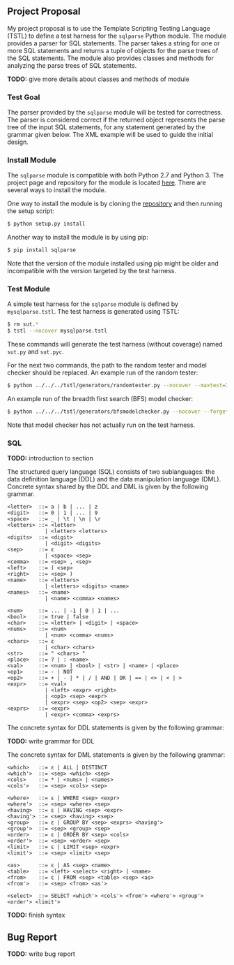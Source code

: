 ## Project Proposal

My project proposal is to use the Template Scripting Testing Language (TSTL) to
define a test harness for the `sqlparse` Python module. The module provides a
parser for SQL statements. The parser takes a string for one or more SQL
statements and returns a tuple of objects for the parse trees of the SQL
statements. The module also provides classes and methods for analyzing the parse
trees of SQL statements.

**TODO:** give more details about classes and methods of module

### Test Goal

The parser provided by the `sqlparse` module will be tested for correctness.
The parser is considered correct if the returned object represents the parse
tree of the input SQL statements, for any statement generated by the grammar
given below. The XML example will be used to guide the initial design.

### Install Module

The `sqlparse` module is compatible with both Python 2.7 and Python 3. The
project page and repository for the module is located [here][sqlparse]. There
are several ways to install the module.

One way to install the module is by cloning the [repository][sqlparse] and then
running the setup script:

```bash
$ python setup.py install
```

Another way to install the module is by using pip:

```bash
$ pip install sqlparse
```

Note that the version of the module installed using pip might be older and
incompatible with the version targeted by the test harness.

### Test Module

A simple test harness for the `sqlparse` module is defined by `mysqlparse.tstl`.
The test harness is generated using TSTL:

```bash
$ rm sut.*
$ tstl --nocover mysqlparse.tstl
```

These commands will generate the test harness (without coverage) named `sut.py`
and `sut.pyc`.

For the next two commands, the path to the random tester and model checker
should be replaced. An example run of the random tester:

```bash
$ python ../../../tstl/generators/randomtester.py --nocover --maxtest=100 --depth=50
```

An example run of the breadth first search (BFS) model checker:

```bash
$ python ../../../tstl/generators/bfsmodelchecker.py --nocover --forget=0.5 --depth=50
```

Note that model checker has not actually run on the test harness.

### SQL

**TODO:** introduction to section

The structured query language (SQL) consists of two sublanguages: the data
definition language (DDL) and the data manipulation language (DML). Concrete
syntax shared by the DDL and DML is given by the following grammar.

```
<letter>  ::= a | b | ... | z
<digit>   ::= 0 | 1 | ... | 9
<space>   ::= _ | \t | \n | \r
<letters> ::= <letter>
            | <letter> <letters>
<digits>  ::= <digit>
            | <digit> <digits>
<sep>     ::= ε
            | <space> <sep>
<comma>   ::= <sep> , <sep>
<left>    ::= ( <sep>
<right>   ::= <sep> )
<name>    ::= <letters>
            | <letters> <digits> <name>
<names>   ::= <name>
            | <name> <comma> <names>

<num>     ::= ... | -1 | 0 | 1 | ...
<bool>    ::= true | false
<char>    ::= <letter> | <digit> | <space>
<nums>    ::= <num>
            | <num> <comma> <nums>
<chars>   ::= ε
            | <char> <chars>
<str>     ::= " <chars> "
<place>   ::= ? | : <name>
<val>     ::= <num> | <bool> | <str> | <name> | <place>
<op1>     ::= - | NOT
<op2>     ::= + | - | * | / | AND | OR | == | <> | < | >
<expr>    ::= <val>
            | <left> <expr> <right>
            | <op1> <sep> <expr>
            | <expr> <sep> <op2> <sep> <expr>
<exprs>   ::= <expr>
            | <expr> <comma> <exprs>
```

The concrete syntax for DDL statements is given by the following grammar:

**TODO:** write grammar for DDL

The concrete syntax for DML statements is given by the following grammar:

```
<which>   ::= ε | ALL | DISTINCT
<which'>  ::= <sep> <which> <sep>
<cols>    ::= * | <nums> | <names>
<cols'>   ::= <sep> <cols> <sep>

<where>   ::= ε | WHERE <sep> <expr>
<where'>  ::= <sep> <where> <sep>
<having>  ::= ε | HAVING <sep> <expr>
<having'> ::= <sep> <having> <sep>
<group>   ::= ε | GROUP BY <sep> <exprs> <having'>
<group'>  ::= <sep> <group> <sep>
<order>   ::= ε | ORDER BY <sep> <cols>
<order'>  ::= <sep> <order> <sep>
<limit>   ::= ε | LIMIT <sep> <expr>
<limit'>  ::= <sep> <limit> <sep>

<as>      ::= ε | AS <sep> <name>
<table>   ::= <left> <select> <right> | <name>
<from>    ::= ε | FROM <sep> <table> <sep> <as>
<from'>   ::= <sep> <from> <as'>

<select>  ::= SELECT <which'> <cols'> <from'> <where'> <group'> <order'> <limit'>
```

**TODO:** finish syntax

## Bug Report

**TODO:** write bug report

[sqlparse]: https://github.com/andialbrecht/sqlparse
